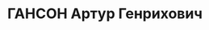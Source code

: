 ---
title: ГАНСОН Артур Генрихович
description: '1866 г.р., м.р. г. Ревель, немец, из крестьян, б/п, женат, обр. высшее,
  место жит. до ареста Симферопольский р-н, пастор д. Бютень. Арест. 08.02.1930 г.
  Симферопольским РО ПП ОГПУ Крыма, обв. - ст. 58-10 УК РСФСР: член кулацкой группы,
  агитация против вступления в колхоз, выезд немцев из СССР, осужден 22.03.1933 г.
  Тройкой ПП ОГПУ Крыма к 10 годам ИТЛ с конфискацией имущества, реабилитир. 29.06.1989
  г. Прокуратурой Крымской обл.'
---